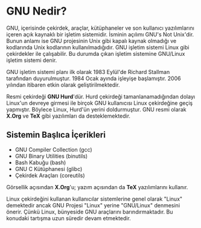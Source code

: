 # GNU Nedir?

GNU, içerisinde çekirdek, araçlar, kütüphaneler ve son kullanıcı yazılımlarını içeren açık kaynaklı bir işletim sistemidir. İsminin açılımı GNU's Not Unix'dir. Bunun anlamı ise GNU projesinin Unix gibi kapalı kaynak olmadığı ve kodlarında Unix kodlarının kullanılmadığıdır. GNU işletim sistemi Linux gibi çekirdekler ile çalışabilir. Bu durumda çıkan işletim sistemine GNU/Linux işletim sistemi denir.

GNU işletim sistemi planı ilk olarak 1983 Eylül'de Richard Stallman tarafından duyurulmuştur. 1984 Ocak ayında işleyişe başlamıştır. 2006 yılından itibaren etkin olarak geliştirilmektedir.

Resmi çekirdeği **GNU Hurd**'dür. Hurd çekirdeği tamanlanamadığından dolayı Linux'un devreye girmesi ile birçok GNU kullanıcısı Linux çekirdeğine geçiş yapmıştır. Böylece Linux, Hurd'ün yerini doldurmuştur. GNU resmi olarak **X.Org** ve **TeX** gibi yazılımları da desteklemektedir.

## Sistemin Başlıca İçerikleri

* GNU Compiler Collection \(gcc\)
* GNU Binary Utilities \(binutils\)
* Bash Kabuğu \(bash\)
* GNU C Kütüphanesi \(glibc\)
* Çekirdek Araçları \(coreutils\)

Görsellik açısından **X.Org**'u; yazım açısından da **TeX** yazılımlarını kullanır.

Linux çekirdeğini kullanan kullanıcılar sistemlerine genel olarak "Linux" demektedir ancak GNU Projesi "Linux" yerine "GNU/Linux" denmesini önerir. Çünkü Linux, bünyeside GNU araçlarını barındırmaktadır. Bu konudaki tartışma uzun süredir devam etmektedir.

